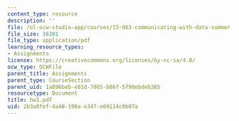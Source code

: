 ```yaml
---
content_type: resource
description: ''
file: /ol-ocw-studio-app/courses/15-063-communicating-with-data-summer-2003/2b3a0fef4a48190ae347e69114c0b07a_hw1.pdf
file_size: 16381
file_type: application/pdf
learning_resource_types:
- Assignments
license: https://creativecommons.org/licenses/by-nc-sa/4.0/
ocw_type: OCWFile
parent_title: Assignments
parent_type: CourseSection
parent_uid: 1a896beb-e81d-7d65-b86f-5f90ebdeb385
resourcetype: Document
title: hw1.pdf
uid: 2b3a0fef-4a48-190a-e347-e69114c0b07a
---
```

